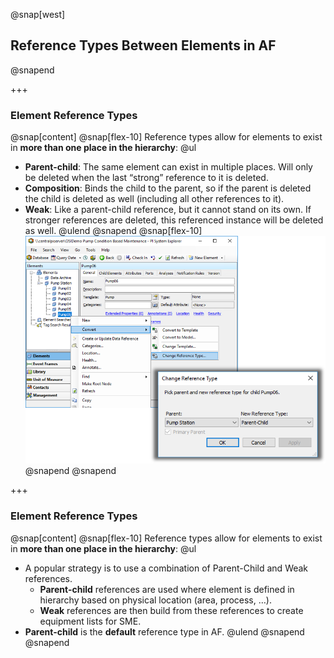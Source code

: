 @snap[west]
## Reference Types Between Elements in AF
@snapend

+++

### Element Reference Types
@snap[content]
@snap[flex-10]
Reference types allow for elements to exist in **more than one place in the hierarchy**:
@ul[](false)
- **Parent-child**: The same element can exist in multiple places. Will only be deleted when the last “strong” reference to it is deleted.
- **Composition**: Binds the child to the parent, so if the parent is deleted the child is deleted as well (including all other references to it).
- **Weak**: Like a parent-child reference, but it cannot stand on its own. If stronger references are deleted, this referenced instance will be deleted as well.
@ulend
@snapend
@snap[flex-10]
![](assets\img\pse-element-references.png)
@snapend
@snapend

+++

### Element Reference Types
@snap[content]
@snap[flex-10]
Reference types allow for elements to exist in **more than one place in the hierarchy**:
@ul[](false)
- A popular strategy is to use a combination of Parent-Child and Weak references.
    - **Parent-child** references are used where element is defined in hierarchy based on physical location (area, process, …).
    - **Weak** references are then build from these references to create equipment lists for SME.
- **Parent-child** is the **default** reference type in AF.
@ulend
@snapend
@snapend